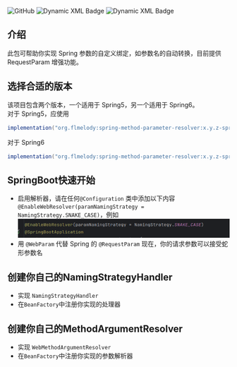 ![GitHub](https://img.shields.io/github/license/Flmelody/spring-method-parameter-resolver)
<img alt="Dynamic XML Badge" src="https://img.shields.io/badge/dynamic/xml?url=https%3A%2F%2Frepo1.maven.org%2Fmaven2%2Forg%2Fflmelody%2Fspring-method-parameter-resolver%2Fmaven-metadata.xml&query=%2F%2Fmetadata%2Fversioning%2Fversions%2Fversion%5Bnot(contains(text()%2C'spring6'))%5D%5Blast()%5D&logo=apachemaven&logoColor=%23a34b08&label=maven-central&labelColor=%231ba12d">
<img alt="Dynamic XML Badge" src="https://img.shields.io/badge/dynamic/xml?url=https%3A%2F%2Frepo1.maven.org%2Fmaven2%2Forg%2Fflmelody%2Fspring-method-parameter-resolver%2Fmaven-metadata.xml&query=%2F%2Fmetadata%2Fversioning%2Fversions%2Fversion%5Bnot(contains(text()%2C'spring5'))%5D%5Blast()%5D&logo=apachemaven&logoColor=%23a34b08&label=maven-central&labelColor=%231ba12d">

## 介绍

此包可帮助你实现 Spring 参数的自定义绑定，如参数名的自动转换，目前提供 RequestParam 增强功能。

## 选择合适的版本

该项目包含两个版本，一个适用于 Spring5，另一个适用于 Spring6。  
对于 Spring5，应使用

```groovy kotlin
implementation("org.flmelody:spring-method-parameter-resolver:x.y.z-spring5")
```

对于 Spring6

```groovy kotlin
implementation("org.flmelody:spring-method-parameter-resolver:x.y.z-spring6")
```

## SpringBoot快速开始

- 启用解析器，请在任何`@Configuration`
  类中添加以下内容`@EnableWebResolver(paramNamingStrategy = NamingStrategy.SNAKE_CASE)`，例如  
  ![img.png](img.png)
- 用 `@WebParam` 代替 Spring 的 `@RequestParam`
  现在，你的请求参数可以接受蛇形参数名

## 创建你自己的NamingStrategyHandler

- 实现 `NamingStrategyHandler`
- 在`BeanFactory`中注册你实现的处理器

## 创建你自己的MethodArgumentResolver

- 实现 `WebMethodArgumentResolver`
- 在`BeanFactory`中注册你实现的参数解析器
